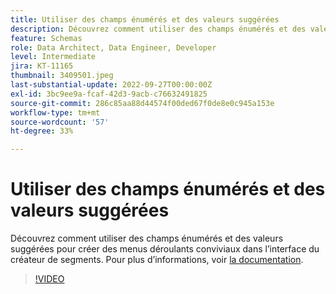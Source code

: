 ```yaml
---
title: Utiliser des champs énumérés et des valeurs suggérées
description: Découvrez comment utiliser des champs énumérés et des valeurs suggérées pour créer des menus déroulants conviviaux dans l’interface du créateur de segments.
feature: Schemas
role: Data Architect, Data Engineer, Developer
level: Intermediate
jira: KT-11165
thumbnail: 3409501.jpeg
last-substantial-update: 2022-09-27T00:00:00Z
exl-id: 3bc9ee9a-fcaf-42d3-9acb-c76632491825
source-git-commit: 286c85aa88d44574f00ded67f0de8e0c945a153e
workflow-type: tm+mt
source-wordcount: '57'
ht-degree: 33%

---
```


# Utiliser des champs énumérés et des valeurs suggérées

Découvrez comment utiliser des champs énumérés et des valeurs suggérées pour créer des menus déroulants conviviaux dans l’interface du créateur de segments. Pour plus d’informations, voir [la documentation](https://experienceleague.adobe.com/docs/experience-platform/xdm/ui/fields/enum.html?lang=fr).

>[!VIDEO](https://video.tv.adobe.com/v/3413677/?learn=on&enablevpops&captions=fre_fr)
